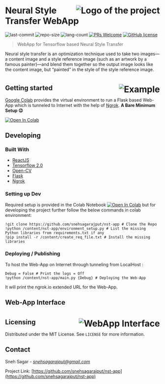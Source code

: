 # <img src="https://i.ibb.co/FBCrvVP/logo-jpg.png" alt="Logo of the project" align="right">

# Neural Style Transfer WebApp 
![last-commit](https://img.shields.io/github/last-commit/snehsagarajput/nst-app) ![repo-size](https://img.shields.io/github/repo-size/snehsagarajput/nst-app) ![lang-count](https://img.shields.io/github/languages/count/snehsagarajput/nst-app) [![PRs Welcome](https://img.shields.io/badge/PRs-welcome-brightgreen.svg?style=flat-square)](http://makeapullrequest.com) [![GitHub license](https://img.shields.io/badge/license-MIT-blue.svg?style=flat-square)](https://github.com/your/your-project/blob/master/LICENSE)
> WebApp for Tensorflow based Neural Style Transfer

Neural style transfer is an optimization technique used to take two images—a content image and a style reference image (such as an artwork by a famous painter)—and blend them together so the output image looks like the content image, but “painted” in the style of the style reference image.


# <img src="https://i.ibb.co/GCNKxCy/example.jpg" alt="Example" align="right">


## Getting started

[Google Colab](https://colab.research.google.com/) provides the virtual environment to run a Flask based Web-App which is tunneled to Internet with the help of [Ngrok](https://ngrok.com/). **A Bare Minimum Setup :wink:**

[![Open In Colab](https://colab.research.google.com/assets/colab-badge.svg)](https://colab.research.google.com/github/snehsagarajput/nst-app/blob/master/nst_app.ipynb)

## Developing

### Built With
* [ReactJS](https://reactjs.org/)
* [Tensorflow 2.0](https://www.tensorflow.org/overview/) 
* [Open-CV](https://opencv.org/)
* [Flask](https://palletsprojects.com/p/flask/)
* [Ngrok](https://ngrok.com/)

### Setting up Dev

Required setup is provided in the Colab Notebook [![Open In Colab](https://colab.research.google.com/assets/colab-badge.svg)](https://colab.research.google.com/github/snehsagarajput/nst-app/blob/master/nst_app.ipynb) but for developing the project further follow the below commands in colab environment:

```shell
!git clone https://github.com/snehsagarajput/nst-app # Clone the Repo
!python /content/nst-app/environment_setup.py # List the missing Python libraries from requirements.txt if any
!pip install -r /content/create_req_file.txt # Install the missing libraries
```

### Deploying / Publishing
To host the Web-App on Internet through tunneling from LocalHost :

```shell
Debug = False # Print the logs = Off 
!python /content/nst-app/main.py {Debug} # Deploying the Web-App
```

It will print the ngrok.io extended URL for the Web-App.

## Web-App Interface

# <img src="https://i.ibb.co/Qf2NhR7/Interface.png" alt="WebApp Interface" align="right">
#
## Licensing
Distributed under the MIT License. See `LICENSE` for more information.

## Contact

Sneh Sagar - [_snehsagarajput@gmail.com_]()

Project Link: [https://github.com/snehsagarajput/nst-app](https://github.com/snehsagarajput/nst-app)
